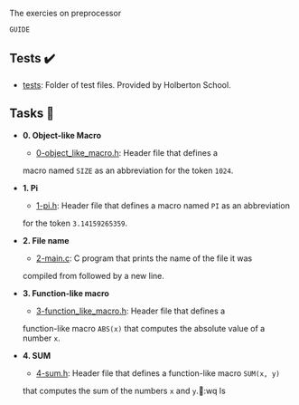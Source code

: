 The exercies on preprocessor



    GUIDE

    

## Tests :heavy_check_mark:



* [tests](./tests): Folder of test files. Provided by Holberton School.



## Tasks :page_with_curl:



* **0. Object-like Macro**

  * [0-object_like_macro.h](./0-object_like_macro.h): Header file that defines a

  macro named `SIZE` as an abbreviation for the token `1024`.



* **1. Pi**

  * [1-pi.h](./1-pi.h): Header file that defines a macro named `PI` as an abbreviation

  for the token `3.14159265359`.



* **2. File name**

  * [2-main.c](./2-main.c): C program that prints the name of the file it was

  compiled from followed by a new line.



* **3. Function-like macro**

  * [3-function_like_macro.h](./3-function_like_macro.h): Header file that defines a

  function-like macro `ABS(x)` that computes the absolute value of a number `x`.



* **4. SUM**

  * [4-sum.h](./4-sum.h): Header file that defines a function-like macro `SUM(x, y)`

  that computes the sum of the numbers `x` and `y`.:wq
ls
